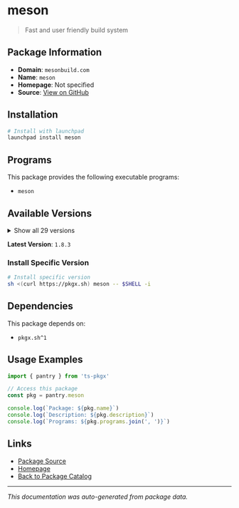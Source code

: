 # meson

> Fast and user friendly build system

## Package Information

- **Domain**: `mesonbuild.com`
- **Name**: `meson`
- **Homepage**: Not specified
- **Source**: [View on GitHub](https://github.com/pkgxdev/pantry/tree/main/projects/mesonbuild.com/package.yml)

## Installation

```bash
# Install with launchpad
launchpad install meson
```

## Programs

This package provides the following executable programs:

- `meson`

## Available Versions

<details>
<summary>Show all 29 versions</summary>

- `1.8.3`, `1.8.2`, `1.8.1`, `1.8.0`, `1.7.2`
- `1.7.1`, `1.7.0`, `1.6.1`, `1.6.0`, `1.5.2`
- `1.5.1`, `1.5.0`, `1.4.2`, `1.4.1`, `1.4.0`
- `1.3.2`, `1.3.1`, `1.3.0`, `1.2.3`, `1.2.2`
- `1.2.0`, `1.1.1`, `1.1.0`, `1.0.2`, `1.0.1`
- `1.0.0`, `0.64.1`, `0.64.0`, `0.63.3`

</details>

**Latest Version**: `1.8.3`

### Install Specific Version

```bash
# Install specific version
sh <(curl https://pkgx.sh) meson -- $SHELL -i
```

## Dependencies

This package depends on:

- `pkgx.sh^1`

## Usage Examples

```typescript
import { pantry } from 'ts-pkgx'

// Access this package
const pkg = pantry.meson

console.log(`Package: ${pkg.name}`)
console.log(`Description: ${pkg.description}`)
console.log(`Programs: ${pkg.programs.join(', ')}`)
```

## Links

- [Package Source](https://github.com/pkgxdev/pantry/tree/main/projects/mesonbuild.com/package.yml)
- [Homepage](#)
- [Back to Package Catalog](../../package-catalog.md)

---

*This documentation was auto-generated from package data.*
